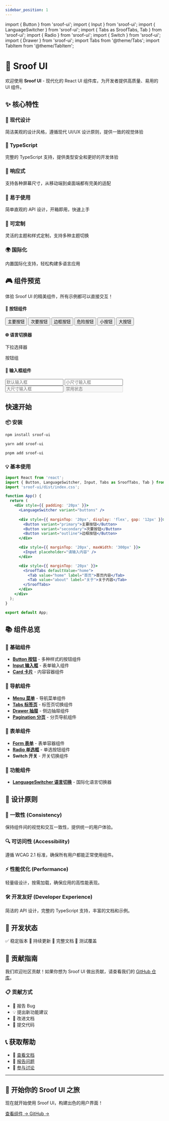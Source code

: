 ```yaml
---
sidebar_position: 1
---
```


import { Button } from 'sroof-ui';
import { Input } from 'sroof-ui';
import { LanguageSwitcher } from 'sroof-ui';
import { Tabs as SroofTabs, Tab } from 'sroof-ui';
import { Radio } from 'sroof-ui';
import { Switch } from 'sroof-ui';
import { Drawer } from 'sroof-ui';
import Tabs from '@theme/Tabs';
import TabItem from '@theme/TabItem';

# 🚀 Sroof UI

欢迎使用 **Sroof UI** - 现代化的 React UI 组件库，为开发者提供高质量、易用的 UI 组件。

## ✨ 核心特性

<div style={{display: 'grid', gridTemplateColumns: 'repeat(auto-fit, minmax(280px, 1fr))', gap: '1.5rem', margin: '2rem 0'}}>

<div style={{padding: '1.5rem', border: '1px solid #e1e5e9', borderRadius: '8px', background: 'linear-gradient(135deg, #667eea 0%, #764ba2 100%)', color: 'white'}}>
  <h3 style={{margin: '0 0 1rem 0', display: 'flex', alignItems: 'center', gap: '0.5rem'}}>
    🎨 现代设计
  </h3>
  <p style={{margin: 0, opacity: 0.9}}>简洁美观的设计风格，遵循现代 UI/UX 设计原则，提供一致的视觉体验</p>
</div>

<div style={{padding: '1.5rem', border: '1px solid #e1e5e9', borderRadius: '8px', background: 'linear-gradient(135deg, #f093fb 0%, #f5576c 100%)', color: 'white'}}>
  <h3 style={{margin: '0 0 1rem 0', display: 'flex', alignItems: 'center', gap: '0.5rem'}}>
    🔧 TypeScript
  </h3>
  <p style={{margin: 0, opacity: 0.9}}>完整的 TypeScript 支持，提供类型安全和更好的开发体验</p>
</div>

<div style={{padding: '1.5rem', border: '1px solid #e1e5e9', borderRadius: '8px', background: 'linear-gradient(135deg, #4facfe 0%, #00f2fe 100%)', color: 'white'}}>
  <h3 style={{margin: '0 0 1rem 0', display: 'flex', alignItems: 'center', gap: '0.5rem'}}>
    📱 响应式
  </h3>
  <p style={{margin: 0, opacity: 0.9}}>支持各种屏幕尺寸，从移动端到桌面端都有完美的适配</p>
</div>

<div style={{padding: '1.5rem', border: '1px solid #e1e5e9', borderRadius: '8px', background: 'linear-gradient(135deg, #43e97b 0%, #38f9d7 100%)', color: 'white'}}>
  <h3 style={{margin: '0 0 1rem 0', display: 'flex', alignItems: 'center', gap: '0.5rem'}}>
    🎯 易于使用
  </h3>
  <p style={{margin: 0, opacity: 0.9}}>简单直观的 API 设计，开箱即用，快速上手</p>
</div>

<div style={{padding: '1.5rem', border: '1px solid #e1e5e9', borderRadius: '8px', background: 'linear-gradient(135deg, #fa709a 0%, #fee140 100%)', color: 'white'}}>
  <h3 style={{margin: '0 0 1rem 0', display: 'flex', alignItems: 'center', gap: '0.5rem'}}>
    🔄 可定制
  </h3>
  <p style={{margin: 0, opacity: 0.9}}>灵活的主题和样式定制，支持多种主题切换</p>
</div>

<div style={{padding: '1.5rem', border: '1px solid #e1e5e9', borderRadius: '8px', background: 'linear-gradient(135deg, #a8edea 0%, #fed6e3 100%)', color: '#333'}}>
  <h3 style={{margin: '0 0 1rem 0', display: 'flex', alignItems: 'center', gap: '0.5rem'}}>
    🌍 国际化
  </h3>
  <p style={{margin: 0, opacity: 0.8}}>内置国际化支持，轻松构建多语言应用</p>
</div>

</div>

## 🎮 组件预览

体验 Sroof UI 的精美组件，所有示例都可以直接交互！

<div style={{display: 'grid', gridTemplateColumns: 'repeat(auto-fit, minmax(350px, 1fr))', gap: '2rem', margin: '2rem 0'}}>

<div style={{padding: '1.5rem', border: '1px solid #e1e5e9', borderRadius: '12px', background: '#fff'}}>
  <h4 style={{margin: '0 0 1rem 0', color: '#333', display: 'flex', alignItems: 'center', gap: '0.5rem'}}>
    🔘 按钮组件
  </h4>
  
  <div style={{ display: 'flex', gap: '12px', flexWrap: 'wrap', alignItems: 'center', marginBottom: '1rem' }}>
    <Button variant="primary">主要按钮</Button>
    <Button variant="secondary">次要按钮</Button>
    <Button variant="outline">边框按钮</Button>
    <Button variant="danger">危险按钮</Button>
    <Button size="small">小按钮</Button>
    <Button size="large">大按钮</Button>
  </div>

</div>

<div style={{padding: '1.5rem', border: '1px solid #e1e5e9', borderRadius: '12px', background: '#fff'}}>
  <h4 style={{margin: '0 0 1rem 0', color: '#333', display: 'flex', alignItems: 'center', gap: '0.5rem'}}>
    🌐 语言切换器
  </h4>
  
  <div style={{ display: 'flex', gap: '20px', alignItems: 'center', flexWrap: 'wrap', marginBottom: '1rem' }}>
    <div>
      <p style={{ margin: '0 0 8px 0', fontSize: '12px', color: '#666' }}>下拉选择器</p>
      <LanguageSwitcher variant="dropdown" />
    </div>
    <div>
      <p style={{ margin: '0 0 8px 0', fontSize: '12px', color: '#666' }}>按钮组</p>
      <LanguageSwitcher variant="buttons" />
    </div>
  </div>

</div>

<div style={{padding: '1.5rem', border: '1px solid #e1e5e9', borderRadius: '12px', background: '#fff'}}>
  <h4 style={{margin: '0 0 1rem 0', color: '#333', display: 'flex', alignItems: 'center', gap: '0.5rem'}}>
    📝 输入框组件
  </h4>
  
  <div style={{ display: 'flex', gap: '12px', flexDirection: 'column', maxWidth: '300px', marginBottom: '1rem' }}>
    <Input placeholder="默认输入框" />
    <Input placeholder="小尺寸输入框" size="small" />
    <Input placeholder="大尺寸输入框" size="large" />
    <Input placeholder="禁用状态" disabled />
  </div>

</div>

</div>

## 快速开始

### 📦 安装

<Tabs>
  <TabItem value="npm" label="npm" default>

```bash
npm install sroof-ui
```

  </TabItem>
  <TabItem value="yarn" label="yarn">

```bash
yarn add sroof-ui
```

  </TabItem>
  <TabItem value="pnpm" label="pnpm">

```bash
pnpm add sroof-ui
```

  </TabItem>
</Tabs>

### 💡 基本使用

```jsx title="App.jsx"
import React from 'react';
import { Button, LanguageSwitcher, Input, Tabs as SroofTabs, Tab } from 'sroof-ui';
import 'sroof-ui/dist/index.css';

function App() {
  return (
    <div style={{ padding: '20px' }}>
      <LanguageSwitcher variant="buttons" />
      
      <div style={{ marginTop: '20px', display: 'flex', gap: '12px' }}>
        <Button variant="primary">主要按钮</Button>
        <Button variant="secondary">次要按钮</Button>
        <Button variant="outline">边框按钮</Button>
      </div>

      <div style={{ marginTop: '20px', maxWidth: '300px' }}>
        <Input placeholder="请输入内容" />
      </div>

      <div style={{ marginTop: '20px' }}>
        <SroofTabs defaultValue="home">
          <Tab value="home" label="首页">首页内容</Tab>
          <Tab value="about" label="关于">关于内容</Tab>
        </SroofTabs>
      </div>
    </div>
  );
}

export default App;
```

## 📚 组件总览

<div style={{display: 'grid', gridTemplateColumns: 'repeat(auto-fit, minmax(300px, 1fr))', gap: '1rem', margin: '2rem 0'}}>

### 🧩 基础组件
- [**Button 按钮**](/docs/components/button) - 多种样式的按钮组件
- [**Input 输入框**](/docs/components/input) - 表单输入组件
- [**Card 卡片**](/docs/components/card) - 内容容器组件

### 🧭 导航组件
- [**Menu 菜单**](/docs/components/menu) - 导航菜单组件
- [**Tabs 标签页**](/docs/components/tabs) - 标签页切换组件
- [**Drawer 抽屉**](/docs/components/drawer) - 侧边抽屉组件
- [**Pagination 分页**](/docs/components/pagination) - 分页导航组件

### 📝 表单组件
- [**Form 表单**](/docs/components/form) - 表单容器组件
- [**Radio 单选框**](/docs/components/radio) - 单选按钮组件
- **Switch 开关** - 开关切换组件

### 🔧 功能组件
- [**LanguageSwitcher 语言切换**](/docs/components/language) - 国际化语言切换器

</div>

## 🎯 设计原则

<div style={{background: '#f8f9fa', padding: '1.5rem', borderRadius: '8px', margin: '2rem 0'}}>

### 🎨 **一致性 (Consistency)**
保持组件间的视觉和交互一致性，提供统一的用户体验。

### 🔍 **可访问性 (Accessibility)**
遵循 WCAG 2.1 标准，确保所有用户都能正常使用组件。

### ⚡ **性能优化 (Performance)**
轻量级设计，按需加载，确保应用的高性能表现。

### 🛠️ **开发友好 (Developer Experience)**
简洁的 API 设计，完整的 TypeScript 支持，丰富的文档和示例。

</div>

## 🌟 开发状态

<div style={{display: 'flex', gap: '0.5rem', flexWrap: 'wrap', margin: '1rem 0'}}>
  <span style={{background: '#28a745', color: 'white', padding: '4px 8px', borderRadius: '4px', fontSize: '12px'}}>✅ 稳定版本</span>
  <span style={{background: '#17a2b8', color: 'white', padding: '4px 8px', borderRadius: '4px', fontSize: '12px'}}>🔄 持续更新</span>
  <span style={{background: '#6f42c1', color: 'white', padding: '4px 8px', borderRadius: '4px', fontSize: '12px'}}>📖 完整文档</span>
  <span style={{background: '#fd7e14', color: 'white', padding: '4px 8px', borderRadius: '4px', fontSize: '12px'}}>🧪 测试覆盖</span>
</div>

## 🤝 贡献指南

我们欢迎社区贡献！如果你想为 Sroof UI 做出贡献，请查看我们的 [GitHub 仓库](https://github.com/Suroof/sroof-ui)。

### 📋 贡献方式
- 🐛 报告 Bug
- 💡 提出新功能建议
- 📝 改进文档
- 🔧 提交代码

## 📞 获取帮助

- 📖 [查看文档](/docs/intro)
- 🐛 [报告问题](https://github.com/Suroof/sroof-ui/issues)
- 💬 [参与讨论](https://github.com/Suroof/sroof-ui/discussions)

---

<div style={{textAlign: 'center', margin: '3rem 0', padding: '2rem', background: 'linear-gradient(135deg, #667eea 0%, #764ba2 100%)', borderRadius: '12px', color: 'white'}}>
  <h2 style={{margin: '0 0 1rem 0'}}>🎉 开始你的 Sroof UI 之旅</h2>
  <p style={{margin: '0 0 1.5rem 0', opacity: 0.9}}>现在就开始使用 Sroof UI，构建出色的用户界面！</p>
  <div style={{display: 'flex', gap: '1rem', justifyContent: 'center', flexWrap: 'wrap'}}>
    <a href="/docs/components/button" style={{background: 'rgba(255,255,255,0.2)', color: 'white', padding: '12px 24px', borderRadius: '6px', textDecoration: 'none', fontWeight: '500'}}>
      查看组件 →
    </a>
    <a href="https://github.com/Suroof/sroof-ui" style={{background: 'rgba(255,255,255,0.2)', color: 'white', padding: '12px 24px', borderRadius: '6px', textDecoration: 'none', fontWeight: '500'}}>
      GitHub →
    </a>
  </div>
</div>
